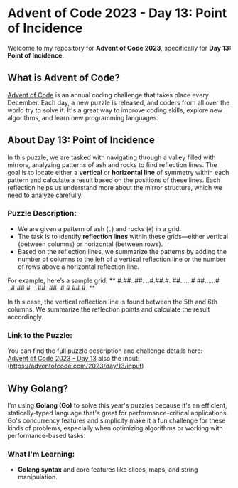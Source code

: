 # Advent of Code 2023 - Day 13: Point of Incidence

Welcome to my repository for **Advent of Code 2023**, specifically for **Day 13: Point of Incidence**.

## What is Advent of Code?

[Advent of Code](https://adventofcode.com) is an annual coding challenge that takes place every December. Each day, a new puzzle is released, and coders from all over the world try to solve it. It's a great way to improve coding skills, explore new algorithms, and learn new programming languages.

## About Day 13: Point of Incidence

In this puzzle, we are tasked with navigating through a valley filled with mirrors, analyzing patterns of ash and rocks to find reflection lines. The goal is to locate either a **vertical** or **horizontal line** of symmetry within each pattern and calculate a result based on the positions of these lines. Each reflection helps us understand more about the mirror structure, which we need to analyze carefully.

### Puzzle Description:

- We are given a pattern of ash (`.`) and rocks (`#`) in a grid.
- The task is to identify **reflection lines** within these grids—either vertical (between columns) or horizontal (between rows).
- Based on the reflection lines, we summarize the patterns by adding the number of columns to the left of a vertical reflection line or the number of rows above a horizontal reflection line.

For example, here’s a sample grid:
** #.##..##. ..#.##.#. ##......# ##......# ..#.##.#. ..##..##. #.#.##.#. **

In this case, the vertical reflection line is found between the 5th and 6th columns. We summarize the reflection points and calculate the result accordingly.

### Link to the Puzzle:

You can find the full puzzle description and challenge details here:  
[Advent of Code 2023 - Day 13](https://adventofcode.com/2023/day/13)
also the input: (https://adventofcode.com/2023/day/13/input)
## Why Golang?

I'm using **Golang (Go)** to solve this year's puzzles because it's an efficient, statically-typed language that's great for performance-critical applications. Go's concurrency features and simplicity make it a fun challenge for these kinds of problems, especially when optimizing algorithms or working with performance-based tasks.

### What I'm Learning:

- **Golang syntax** and core features like slices, maps, and string manipulation.
